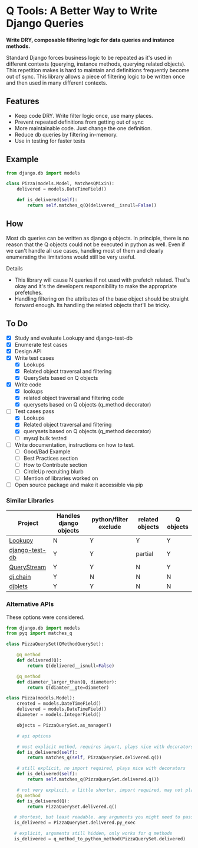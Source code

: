 # Q Tools: A Better Way to Write Django Queries

**Write DRY, composable filtering logic for data queries and instance methods.**

Standard Django forces business logic to be repeated as it's used in different contexts (querying, instance methods, querying related objects).  This repetition makes is hard to maintain and definitions frequently become out of sync.  This library allows a piece of filtering logic to be written once and then used in many different contexts.

## Features
 - Keep code DRY. Write filter logic once, use many places.
 - Prevent repeated definitions from getting out of sync
 - More maintainable code. Just change the one definition.
 - Reduce db queries by filtering in-memory.
 - Use in testing for faster tests

## Example
```python
from django.db import models

class Pizza(models.Model, MatchesQMixin):
    delivered = models.DateTimeField()

    def is_delivered(self):
        return self.matches_q(Q(delivered__isnull=False))

```

## How

Most db queries can be written as django `Q` objects. In principle, there is no reason that the Q objects could not be executed in python as well.  Even if we can't handle all use cases, handling most of them and clearly enumerating the limitations would still be very useful.

Details
  - This library will cause N queries if not used with prefetch related. That's okay and it's the developers responsibility to make the appropriate prefetches.
  - Handling filtering on the attributes of the base object should be straight forward enough. Its handling the related objects that'll be tricky.



## To Do

- [x] Study and evaluate Lookupy and django-test-db
- [x] Enumerate test cases
- [x] Design API
- [x] Write test cases
  - [x] Lookups
  - [x] Related object traversal and filtering
  - [x] QuerySets based on Q objects
- [x] Write code
  - [x] lookups
  - [x] related object traversal and filtering code
  - [x] querysets based on Q objects (q_method decorator)
- [ ] Test cases pass
  - [x] Lookups
  - [x] Related object traversal and filtering
  - [x] querysets based on Q objects (q_method decorator)
  - [ ] mysql bulk tested
- [ ] Write documentation, instructions on how to test.
  - [ ] Good/Bad Example
  - [ ] Best Practices section
  - [ ] How to Contribute section
  - [ ] CircleUp recruiting blurb
  - [ ] Mention of libraries worked on
- [ ] Open source package and make it accessible via pip

### Similar Libraries

Project | Handles django objects | python/filter exclude | related objects | Q objects
--- | --- | --- | --- | ---
[Lookupy](https://github.com/naiquevin/lookupy) | N | Y | Y | Y | custom
[django-test-db](https://github.com/mjtamlyn/django-test-db/blob/master/test_db.py) | Y | Y | partial | Y | Y
[QueryStream](https://github.com/pstiasny/querystream/blob/master/querystream.py) | Y | Y | N | Y | custom
[dj.chain](https://github.com/ambv/dj.chain/blob/master/src/dj/chain/__init__.py) | Y | N | N | N | N
[djblets](https://github.com/djblets/djblets/blob/master/djblets/db/query.py) | Y | Y | N | N | N


### Alternative APIs
These options were considered.
```python
from django.db import models
from pyq import matches_q

class PizzaQuerySet(QMethodQuerySet):

    @q_method
    def delivered(Q):
        return Q(delivered__isnull=False)

    @q_method
    def diameter_larger_than(Q, diameter):
        return Q(diamter__gte=diameter)

class Pizza(models.Model):
    created = models.DateTimeField()
    delivered = models.DateTimeField()
    diameter = models.IntegerField()

    objects = PizzaQuerySet.as_manager()

    # api options

    # most explicit method, requires import, plays nice with decorators
    def is_delivered(self):
        return matches_q(self, PizzaQuerySet.delivered.q())

    # still explicit, no import required, plays nice with decorators
    def is_delivered(self):
        return self.matches_q(PizzaQuerySet.delivered.q())

    # not very explicit, a little shorter, import required, may not play nice with decorators
    @q_method
    def is_delivered(Q):
        return PizzaQuerySet.delivered.q()

   # shortest, but least readable. any arguments you might need to pass in are hidden, only works for q methods
   is_delivered = PizzaQuerySet.delivered.py_exec

   # explicit, arguments still hidden, only works for q methods
   is_delivered = q_method_to_python_method(PizzaQuerySet.delivered)

```

